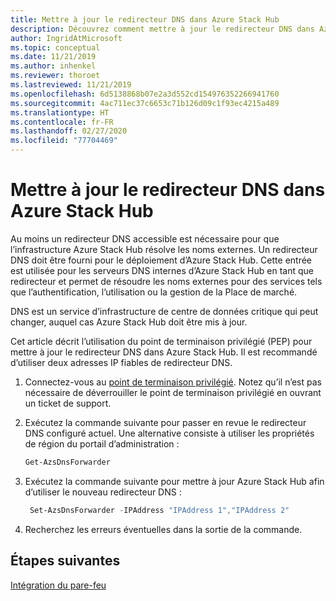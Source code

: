 ```yaml
---
title: Mettre à jour le redirecteur DNS dans Azure Stack Hub
description: Découvrez comment mettre à jour le redirecteur DNS dans Azure Stack Hub.
author: IngridAtMicrosoft
ms.topic: conceptual
ms.date: 11/21/2019
ms.author: inhenkel
ms.reviewer: thoroet
ms.lastreviewed: 11/21/2019
ms.openlocfilehash: 6d5138868b07e2a3d552cd154976352266941760
ms.sourcegitcommit: 4ac711ec37c6653c71b126d09c1f93ec4215a489
ms.translationtype: HT
ms.contentlocale: fr-FR
ms.lasthandoff: 02/27/2020
ms.locfileid: "77704469"
---
```

# <a name="update-the-dns-forwarder-in-azure-stack-hub"></a>Mettre à jour le redirecteur DNS dans Azure Stack Hub

Au moins un redirecteur DNS accessible est nécessaire pour que l’infrastructure Azure Stack Hub résolve les noms externes. Un redirecteur DNS doit être fourni pour le déploiement d’Azure Stack Hub. Cette entrée est utilisée pour les serveurs DNS internes d’Azure Stack Hub en tant que redirecteur et permet de résoudre les noms externes pour des services tels que l’authentification, l’utilisation ou la gestion de la Place de marché.

DNS est un service d’infrastructure de centre de données critique qui peut changer, auquel cas Azure Stack Hub doit être mis à jour.

Cet article décrit l’utilisation du point de terminaison privilégié (PEP) pour mettre à jour le redirecteur DNS dans Azure Stack Hub. Il est recommandé d’utiliser deux adresses IP fiables de redirecteur DNS.

1. Connectez-vous au [point de terminaison privilégié](azure-stack-privileged-endpoint.md). Notez qu’il n’est pas nécessaire de déverrouiller le point de terminaison privilégié en ouvrant un ticket de support.

2. Exécutez la commande suivante pour passer en revue le redirecteur DNS configuré actuel. Une alternative consiste à utiliser les propriétés de région du portail d’administration :

   ```powershell
   Get-AzsDnsForwarder
   ```

3. Exécutez la commande suivante pour mettre à jour Azure Stack Hub afin d’utiliser le nouveau redirecteur DNS :

   ```powershell
    Set-AzsDnsForwarder -IPAddress "IPAddress 1","IPAddress 2"
   ```

4. Recherchez les erreurs éventuelles dans la sortie de la commande.

## <a name="next-steps"></a>Étapes suivantes

[Intégration du pare-feu](azure-stack-firewall.md)
